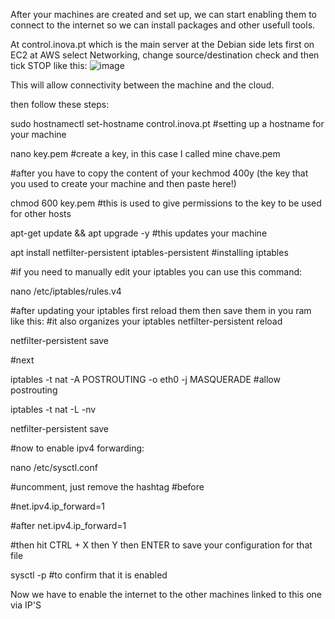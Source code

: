 After your machines are created and set up, we can start enabling them to connect to the internet so we can install packages and other usefull tools.

At control.inova.pt which is the main server at the Debian side lets first on EC2 at AWS select Networking, change source/destination check and then tick STOP like this:
![image](https://user-images.githubusercontent.com/32963070/154142996-1be2f0b1-912c-4c53-b7fa-c866a87f9d0d.png)

This will allow connectivity between the machine and the cloud.

then follow these steps:

sudo hostnamectl set-hostname control.inova.pt    #setting up a hostname for your machine

nano key.pem    #create a key, in this case I called mine chave.pem

#after you have to copy the content of your kechmod 400y (the key that you used to create your machine and then paste here!)

chmod 600 key.pem  #this is used to give permissions to the key to be used for other hosts

apt-get update && apt upgrade -y   #this updates your machine

apt install netfilter-persistent iptables-persistent  #installing iptables

#if you need to manually edit your iptables you can use this command:

nano /etc/iptables/rules.v4

#after updating your iptables first reload them then save them in you ram like this:
#it also organizes your iptables 
netfilter-persistent reload

netfilter-persistent save

#next

iptables -t nat -A POSTROUTING -o eth0 -j MASQUERADE  #allow postrouting

iptables -t nat -L -nv

netfilter-persistent save


#now to enable ipv4 forwarding:

nano /etc/sysctl.conf

#uncomment, just remove the hashtag
#before

#net.ipv4.ip_forward=1

#after
net.ipv4.ip_forward=1

#then hit CTRL + X then Y then ENTER to save your configuration for that file

sysctl -p #to confirm that it is enabled

Now we have to enable the internet to the other machines linked to this one via IP'S
